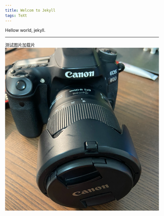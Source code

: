 ```yaml
---
title: Welcom to Jekyll
tags: TeXt
---
```


Hellow world, jekyll.

<!--more-->

---

测试图片加载片 ![My Cannon80D](/imgs/2023-03-05-Canon80D.jpeg)
